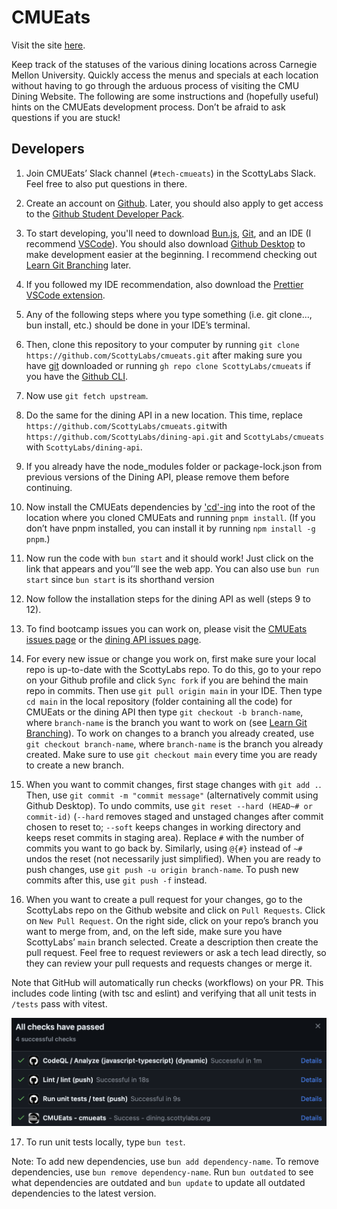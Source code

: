 # CMUEats

Visit the site [here](http://cmueats.com/).

Keep track of the statuses of the various dining locations across Carnegie Mellon University. Quickly access the menus and specials at each location without having to go through the arduous process of visiting the CMU Dining Website. The following are some instructions and (hopefully useful) hints on the CMUEats development process. Don’t be afraid to ask questions if you are stuck!

## Developers

1. Join CMUEats’ Slack channel (`#tech-cmueats`) in the ScottyLabs Slack. Feel free to also put questions in there.

2. Create an account on [Github](https://github.com). Later, you should also apply to get access to the [Github Student Developer Pack](https://education.github.com/pack).

3. To start developing, you'll need to download [Bun.js](https://bun.sh/docs/installation), [Git](https://git-scm.com/download/win), and an IDE (I recommend [VSCode](https://code.visualstudio.com)). You should also download [Github Desktop](https://desktop.github.com) to make development easier at the beginning. I recommend checking out [Learn Git Branching](https://learngitbranching.js.org) later.

4. If you followed my IDE recommendation, also download the [Prettier VSCode extension](https://marketplace.visualstudio.com/items?itemName=esbenp.prettier-vscode).

5. Any of the following steps where you type something (i.e. git clone…, bun install, etc.) should be done in your IDE’s terminal.

6. Then, clone this repository to your computer by running `git clone https://github.com/ScottyLabs/cmueats.git` after making sure you have [git](https://git-scm.com/downloads) downloaded or running `gh repo clone ScottyLabs/cmueats` if you have the [Github CLI](https://cli.github.com/).

7. Now use `git fetch upstream`.

8. Do the same for the dining API in a new location. This time, replace `https://github.com/ScottyLabs/cmueats.git`with `https://github.com/ScottyLabs/dining-api.git` and `ScottyLabs/cmueats` with `ScottyLabs/dining-api`.

9. If you already have the node_modules folder or package-lock.json from previous versions of the Dining API, please remove them before continuing.

10. Now install the CMUEats dependencies by ['cd'-ing](https://www.geeksforgeeks.org/cd-command-in-linux-with-examples/#) into the root of the location where you cloned CMUEats and running `pnpm install`. (If you don’t have pnpm installed, you can install it by running `npm install -g pnpm`.)

11. Now run the code with `bun start` and it should work! Just click on the link that appears and you’’ll see the web app. You can also use `bun run start` since `bun start` is its shorthand version

12. Now follow the installation steps for the dining API as well (steps 9 to 12).

13. To find bootcamp issues you can work on, please visit the [CMUEats issues page](https://github.com/ScottyLabs/cmueats/labels/bootcamp) or the [dining API issues page](https://github.com/ScottyLabs/dining-api/labels/bootcamp).

14. For every new issue or change you work on, first make sure your local repo is up-to-date with the ScottyLabs repo. To do this, go to your repo on your Github profile and click `Sync fork` if you are behind the main repo in commits. Then use `git pull origin main` in your IDE. Then type `cd main` in the local repository (folder containing all the code) for CMUEats or the dining API then type `git checkout -b branch-name`, where `branch-name` is the branch you want to work on (see [Learn Git Branching](https://learngitbranching.js.org)). To work on changes to a branch you already created, use `git checkout branch-name`, where `branch-name` is the branch you already created. Make sure to use `git checkout main` every time you are ready to create a new branch.

15. When you want to commit changes, first stage changes with `git add .`. Then, use `git commit -m "commit message"` (alternatively commit using Github Desktop). To undo commits, use `git reset --hard (HEAD~# or commit-id)` (`--hard` removes staged and unstaged changes after commit chosen to reset to; `--soft` keeps changes in working directory and keeps reset commits in staging area). Replace `#` with the number of commits you want to go back by. Similarly, using `@{#}` instead of `~#` undos the reset (not necessarily just simplified). When you are ready to push changes, use `git push -u origin branch-name`. To push new commits after this, use `git push -f` instead.

16. When you want to create a pull request for your changes, go to the ScottyLabs repo on the Github website and click on `Pull Requests`. Click on `New Pull Request`. On the right side, click on your repo’s branch you want to merge from, and, on the left side, make sure you have ScottyLabs’ `main` branch selected. Create a description then create the pull request. Feel free to request reviewers or ask a tech lead directly, so they can review your pull requests and requests changes or merge it.

Note that GitHub will automatically run checks (workflows) on your PR. This includes code linting (with tsc and eslint) and verifying that all unit tests in `/tests` pass with vitest.

![Example checks](/public/checks_example.png)

17. To run unit tests locally, type `bun test`.

Note: To add new dependencies, use `bun add dependency-name`. To remove dependencies, use `bun remove dependency-name`. Run `bun outdated` to see what dependencies are outdated and `bun update` to update all outdated dependencies to the latest version.


